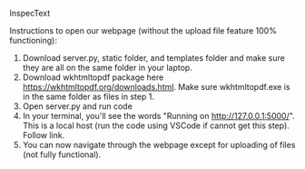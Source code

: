 InspecText

Instructions to open our webpage (without the upload file feature 100% functioning):

1. Download server.py, static folder, and templates folder and make sure they are all on the same folder in your laptop.
2. Download wkhtmltopdf package here https://wkhtmltopdf.org/downloads.html. Make sure wkhtmltopdf.exe is in the same folder as files in step 1.
3. Open server.py and run code
4. In your terminal, you'll see the words "Running on http://127.0.0.1:5000/". This is a local host (run the code using VSCode if cannot get this step). Follow link.
5. You can now navigate through the webpage except for uploading of files (not fully functional).
